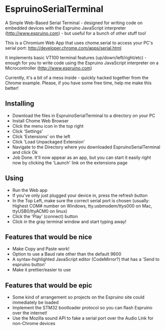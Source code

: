 EspruinoSerialTerminal
======================

A Simple Web-Based Serial Terminal - designed for writing code on embedded devices with the Espruino JavaScript interpreter (http://www.espruino.com) - but useful for a bunch of other stuff too!

This is a Chromium Web App that uses chome.serial to access your PC's serial port: http://developer.chrome.com/apps/serial.html

It implements basic VT100 terminal features (up/down/left/right/etc) - enough for you to write code using the Espruino JavaScript interpreter on a Microcontroller (http://www.espruino.com)

Currently, it's a bit of a mess inside - quickly hacked together from the Chrome example. Please, if you have some free time, help me make this better!


Installing
----------

* Download the files in EspruinoSerialTerminal to a directory on your PC
* Install Chome Web Browser
* Click the menu icon in the top right
* Click 'Settings'
* Click 'Extensions' on the left
* Click 'Load Unpackaged Extension'
* Navigate to the Directory where you downloaded EspruinoSerialTerminal and click Ok
* Job Done. It'll now appear as an app, but you can start it easily right now by clicking the 'Launch' link on the extensions page

Using
-----

* Run the Web app
* If you've only just plugged your device in, press the refresh button
* In the Top Left, make sure the correct serial port is chosen (usually: Highest COM# number on Windows, tty.usbmodem/ttys000 on Mac, ttyUSB0/ttyACM0 on linux)
* Click the 'Play' (connect) button
* Click in the gray terminal window and start typing away!

Features that would be nice
----------------------------
* Make Copy and Paste work!
* Option to use a Baud rate other than the default 9600
* A syntax-highlighted JavaScript editor (CodeMirror?) that has a 'Send to espruino button'
* Make it prettier/easier to use

Features that would be epic
----------------------------
* Some kind of arrangement so projects on the Espruino site could immediately be loaded
* Implement the STM32 bootloader protocol so you can flash Espruino over the internet!
* Use the Mozilla sound API to fake a serial port over the Audio Link for non-Chrome devices
